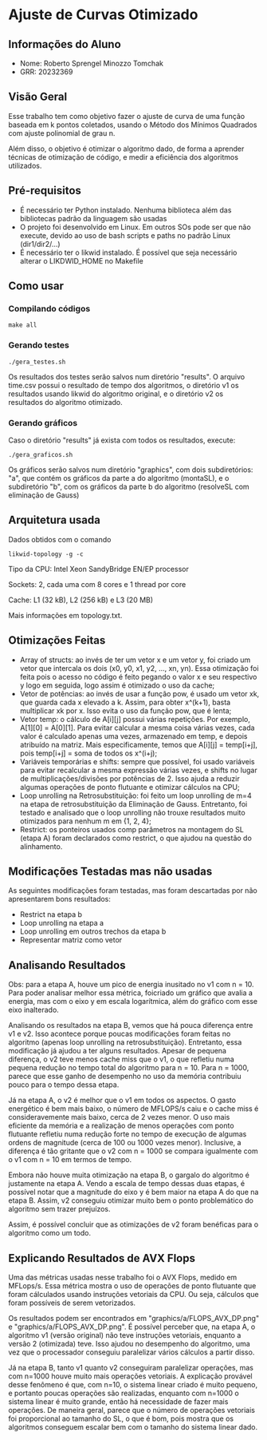 # Ajuste de Curvas Otimizado
## Informações do Aluno
- Nome: Roberto Sprengel Minozzo Tomchak
- GRR: 20232369

## Visão Geral
Esse trabalho tem como objetivo fazer o ajuste de curva de uma função baseada em k pontos coletados, usando o Método dos Mínimos Quadrados com ajuste polinomial de grau n.

Além disso, o objetivo é otimizar o algoritmo dado, de forma a aprender técnicas de otimização de código, e medir a eficiência dos algoritmos utilizados.

## Pré-requisitos
- É necessário ter Python instalado. Nenhuma biblioteca além das bibliotecas padrão da linguagem são usadas
- O projeto foi desenvolvido em Linux. Em outros SOs pode ser que não execute, devido ao uso de bash scripts e paths no padrão Linux (dir1/dir2/...)
- É necessário ter o likwid instalado. É possível que seja necessário alterar o LIKDWID_HOME no Makefile 

## Como usar
### Compilando códigos
```console
make all
```
### Gerando testes
```console
./gera_testes.sh
```
Os resultados dos testes serão salvos num diretório "results". O arquivo time.csv possui o resultado de tempo dos algoritmos, o diretório v1 os resultados usando likwid do algoritmo original, e o diretório v2 os resultados do algoritmo otimizado.

### Gerando gráficos
Caso o diretório "results" já exista com todos os resultados, execute:
```console
./gera_graficos.sh
```
Os gráficos serão salvos num diretório "graphics", com dois subdiretórios: "a", que contém os gráficos da parte a do algoritmo (montaSL), e o subdiretório "b", com os gráficos da parte b do algoritmo (resolveSL com eliminação de Gauss)

## Arquitetura usada
Dados obtidos com o comando 
```console
likwid-topology -g -c
```

Tipo da CPU: Intel Xeon SandyBridge EN/EP processor

Sockets: 2, cada uma com 8 cores e 1 thread por core

Cache: L1 (32 kB), L2 (256 kB) e L3 (20 MB)

Mais informações em topology.txt.

## Otimizações Feitas
- Array of structs: ao invés de ter um vetor x e um vetor y, foi criado um vetor que intercala os dois (x0, y0, x1, y2, ..., xn, yn). Essa otimização foi feita pois o acesso no código é feito pegando o valor x e seu respectivo y logo em seguida, logo assim é otimizado o uso da cache;
- Vetor de potências: ao invés de usar a função pow, é usado um vetor xk, que guarda cada x elevado a k. Assim, para obter x^(k+1), basta multiplicar xk por x. Isso evita o uso da função pow, que é lenta;
- Vetor temp: o cálculo de A[i][j] possui várias repetições. Por exemplo, A[1][0] = A[0][1]. Para evitar calcular a mesma coisa várias vezes, cada valor é calculado apenas uma vezes, armazenado em temp, e depois atribuído na matriz. Mais especificamente, temos que A[i][j] = temp[i+j], pois temp[i+j] = soma de todos os x^(i+j);
- Variáveis temporárias e shifts: sempre que possível, foi usado variáveis para evitar recalcular a mesma expressão várias vezes, e shifts no lugar de multiplicações/divisões por potências de 2. Isso ajuda a reduzir algumas operações de ponto flutuante e otimizar cálculos na CPU;
- Loop unrolling na Retrosubstituição: foi feito um loop unrolling de m=4 na etapa de retrosubstituição da Eliminação de Gauss. Entretanto, foi testado e analisado que o loop unrolling não trouxe resultados muito otimizados para nenhum m em {1, 2, 4};
- Restrict: os ponteiros usados comp parâmetros na montagem do SL (etapa A) foram declarados como restrict, o que ajudou na questão do alinhamento.

## Modificações Testadas mas não usadas
As seguintes modificações foram testadas, mas foram descartadas por não apresentarem bons resultados:

- Restrict na etapa b
- Loop unrolling na etapa a
- Loop unrolling em outros trechos da etapa b
- Representar matriz como vetor

## Analisando Resultados
Obs: para a etapa A, houve um pico de energia inusitado no v1 com n = 10. Para poder analisar melhor essa métrica, foicriado um gráfico que avalia a energia, mas com o eixo y em escala logarítmica, além do gráfico com esse eixo inalterado.

Analisando os resultados na etapa B, vemos que há pouca diferença entre v1 e v2. Isso acontece porque poucas modificações foram feitas no algoritmo (apenas loop unrolling na retrosubstituição). Entretanto, essa modificação já ajudou a ter alguns resultados. Apesar de pequena diferença, o v2 teve menos cache miss que o v1, o que refletiu numa pequena redução no tempo total do algoritmo para n = 10. Para n = 1000, parece que esse ganho de desempenho no uso da memória contribuiu pouco para o tempo dessa etapa.

Já na etapa A, o v2 é melhor que o v1 em todos os aspectos. O gasto energético é bem mais baixo, o número de MFLOPS/s caiu e o cache miss é consideravemente mais baixo, cerca de 2 vezes menor. O uso mais eficiente da memória e a realização de menos operações com ponto flutuante refletiu numa redução forte no tempo de execução de algumas ordens de magnitude (cerca de 100 ou 1000 vezes menor). Inclusive, a diferença é tão gritante que o v2 com n = 1000 se compara igualmente com o v1 com n = 10 em termos de tempo.

Embora não houve muita otimização na etapa B, o gargalo do algoritmo é justamente na etapa A. Vendo a escala de tempo dessas duas etapas, é possível notar que a magnitude do eixo y é bem maior na etapa A do que na etapa B. Assim, v2 conseguiu otimizar muito bem o ponto problemático do algoritmo sem trazer prejuízos.

Assim, é possível concluir que as otimizações de v2 foram benéficas para o algoritmo como um todo.

## Explicando Resultados de AVX Flops
Uma das métricas usadas nesse trabalho foi o AVX Flops, medido em MFLops/s. Essa métrica mostra o uso de operações de ponto flutuante que foram cálculados usando instruções vetoriais da CPU. Ou seja, cálculos que foram possíveis de serem vetorizados.

Os resultados podem ser encontrados em "graphics/a/FLOPS_AVX_DP.png" e "graphics/a/FLOPS_AVX_DP.png". É possível perceber que, na etapa A, o algoritmo v1 (versão original) não teve instruções vetoriais, enquanto a versão 2 (otimizada) teve. Isso ajudou no desempenho do algoritmo, uma vez que o processador conseguiu paralelizar vários cálculos a partir disso.

Já na etapa B, tanto v1 quanto v2 conseguiram paralelizar operações, mas com n=1000 houve muito mais operações vetoriais. A explicação provável desse fenômeno é que, com n=10, o sistema linear criado é muito pequeno, e portanto poucas operações são realizadas, enquanto com n=1000 o sistema linear é muito grande, então há necessidade de fazer mais operações. De maneira geral, parece que o número de operações vetoriais foi proporcional ao tamanho do SL, o que é bom, pois mostra que os algoritmos conseguem escalar bem com o tamanho do sistema linear dado.

